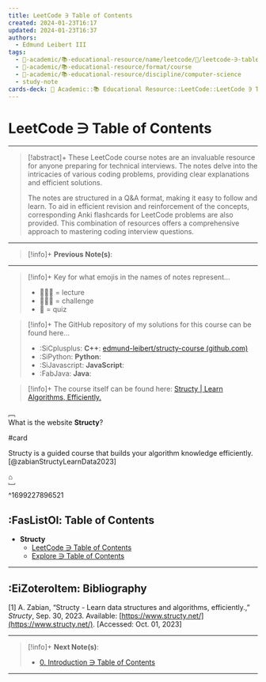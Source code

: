 ```yaml
---
title: LeetCode ∋ Table of Contents
created: 2024-01-23T16:17
updated: 2024-01-23T16:37
authors:
  - Edmund Leibert III
tags:
  - 🔴-academic/📚-educational-resource/name/leetcode/🔖/leetcode-∋-table-of-contents
  - 🔴-academic/📚-educational-resource/format/course
  - 🔴-academic/📚-educational-resource/discipline/computer-science
  - study-note
cards-deck: 🔴 Academic::📚 Educational Resource::LeetCode::LeetCode ∋ Table of Contents
---
```


# LeetCode ∋ Table of Contents 

---

> [!abstract]+ 
> These LeetCode course notes are an invaluable resource for anyone preparing for technical interviews. The notes delve into the intricacies of various coding problems, providing clear explanations and efficient solutions.
> 
> The notes are structured in a Q&A format, making it easy to follow and learn. To aid in efficient revision and reinforcement of the concepts, corresponding Anki flashcards for LeetCode problems are also provided. This combination of resources offers a comprehensive approach to mastering coding interview questions.

---

> [!info]+ 
> **Previous Note(s)**:
> 

---

> [!info]+ 
> Key for what emojis in the names of notes represent…
> - 👨🏻‍🏫 = lecture
> - 👨🏽‍💻 = challenge
> - 📝 = quiz

> [!info]+ 
> The GitHub repository of my solutions for this course can be found here…
> - :SiCplusplus: **C++**: [edmund-leibert/structy-course (github.com)](https://github.com/edmund-leibert/structy-course)
> - :SiPython: **Python**:
> - :SiJavascript: **JavaScript**:
> - :FabJava: **Java**:

> [!info]+ 
> The course itself can be found here: [Structy | Learn Algorithms, Efficiently.](https://www.structy.net/)

﹇<br>
What is the website **Structy**?

#card

Structy is a guided course that builds your algorithm knowledge efficiently. [@zabianStructyLearnData2023]

⌂
<br>﹈<br>^1699227896521

## :FasListOl: Table of Contents

- **Structy**
	- [LeetCode ∋ Table of Contents](the-vault/src/🔴%20Academic/📚%20Educational%20Resource/LeetCode/LeetCode%20∋%20Table%20of%20Contents.md)
	- [Explore ∋ Table of Contents](the-vault/src/🔴%20Academic/📚%20Educational%20Resource/LeetCode/Explore/Explore%20∋%20Table%20of%20Contents.md)
---

## :EiZoteroItem: Bibliography

\[1\]
A. Zabian, “Structy - Learn data structures and algorithms, efficiently.,” _Structy_, Sep. 30, 2023. Available: [https://www.structy.net/](https://www.structy.net/). [Accessed: Oct. 01, 2023]

---

> [!info]+
> **Next Note(s)**:
> - [0. Introduction ∋ Table of Contents](the-vault/src/🔴%20Academic/📚%20Educational%20Resource/Structy/0.%20Introduction/0.%20Introduction%20∋%20Table%20of%20Contents.md)

---


